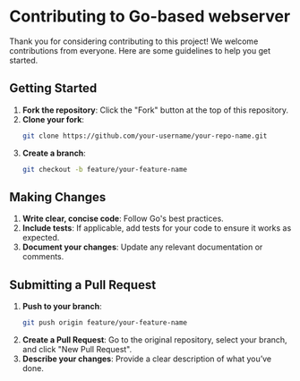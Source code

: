 # Contributing to Go-based webserver

Thank you for considering contributing to this project! We welcome contributions from everyone. Here are some guidelines to help you get started.

## Getting Started

1. **Fork the repository**: Click the "Fork" button at the top of this repository.
2. **Clone your fork**:
   ```bash
   git clone https://github.com/your-username/your-repo-name.git
   ```
3. **Create a branch**:
   ```bash
   git checkout -b feature/your-feature-name
   ```

## Making Changes

1. **Write clear, concise code**: Follow Go's best practices.
2. **Include tests**: If applicable, add tests for your code to ensure it works as expected.
3. **Document your changes**: Update any relevant documentation or comments.

## Submitting a Pull Request

1. **Push to your branch**:
   ```bash
   git push origin feature/your-feature-name
   ```
2. **Create a Pull Request**: Go to the original repository, select your branch, and click "New Pull Request".
3. **Describe your changes**: Provide a clear description of what you’ve done.
